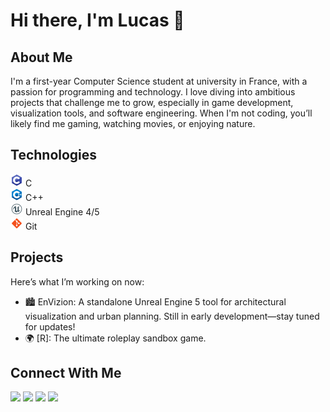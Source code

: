 # Hi there, I'm Lucas 👋

## About Me
I'm a first-year Computer Science student at university in France, with a passion for programming and technology. I love diving into ambitious projects that challenge me to grow, especially in game development, visualization tools, and software engineering. When I'm not coding, you’ll likely find me gaming, watching movies, or enjoying nature.

## Technologies

<code><img src="/img/c.png"/></code> C  
<code><img src="/img/cpp.png"/></code> C++  
<code><img src="/img/ue.png"/></code> Unreal Engine 4/5  
<code><img src="/img/git.png"/></code> Git

## Projects

Here’s what I’m working on now:

- 🏙️ EnVizion: A standalone Unreal Engine 5 tool for architectural visualization and urban planning. Still in early development—stay tuned for updates!
- 🌍 [R]: The ultimate roleplay sandbox game.

## Connect With Me

<code><a href="mailto:lheintzmann1@disroot.org"><img src="https://img.icons8.com/?size=64&id=mRFBD2k4dh0c&format=png"/></a></code>
<code><a href="https://www.linkedin.com/in/lheintzmann1"><img src="https://img.icons8.com/?size=64&id=xuvGCOXi8Wyg&format=png"/></a></code>
<code><a href="https://www.youtube.com/@LucasHeintzmann"><img src="https://img.icons8.com/?size=64&id=cs0F7pb81QnM&format=png"/></a></code>
<code><a href="https://www.freecodecamp.org/lheintzmann1"><img src="https://img.icons8.com/external-tal-revivo-bold-tal-revivo/64/FFFFFF/external-freecodecamp-a-non-profit-organization-that-consists-of-an-interactive-learning-web-platform-logo-bold-tal-revivo.png"/></a></code>
